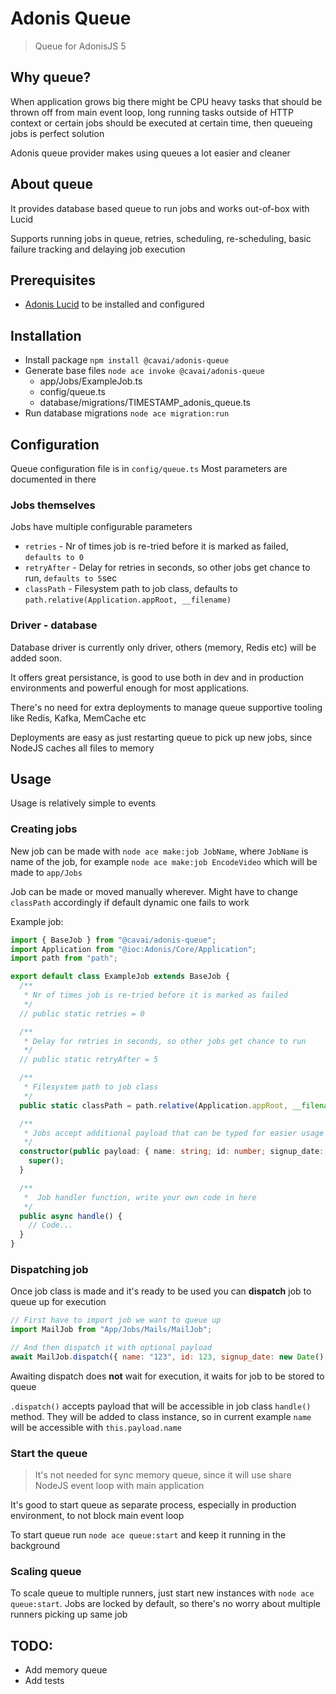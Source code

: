 # Adonis Queue

> Queue for AdonisJS 5

## Why queue?

When application grows big there might be CPU heavy tasks that should be thrown
off from main event loop, long running tasks outside of HTTP context or certain
jobs should be executed at certain time, then queueing jobs is perfect solution

Adonis queue provider makes using queues a lot easier and cleaner

## About queue

It provides database based queue to run jobs and works out-of-box with Lucid

Supports running jobs in queue, retries, scheduling, re-scheduling, basic
failure tracking and delaying job execution

## Prerequisites

- [Adonis Lucid](https://docs.adonisjs.com/guides/database/introduction) to be installed and configured

## Installation

- Install package `npm install @cavai/adonis-queue`
- Generate base files `node ace invoke @cavai/adonis-queue`
  - app/Jobs/ExampleJob.ts
  - config/queue.ts
  - database/migrations/TIMESTAMP_adonis_queue.ts
- Run database migrations `node ace migration:run`

## Configuration

Queue configuration file is in `config/queue.ts` Most parameters are documented
in there

### Jobs themselves

Jobs have multiple configurable parameters

- `retries` - Nr of times job is re-tried before it is marked as failed,
  `defaults to 0`
- `retryAfter` - Delay for retries in seconds, so other jobs get chance to run,
  `defaults to 5`sec
- `classPath` - Filesystem path to job class, defaults to
  `path.relative(Application.appRoot, __filename)`

### Driver - database

Database driver is currently only driver, others (memory, Redis etc) will be
added soon.

It offers great persistance, is good to use both in dev and in production
environments and powerful enough for most applications.

There's no need for extra deployments to manage queue supportive tooling like
Redis, Kafka, MemCache etc

Deployments are easy as just restarting queue to pick up new jobs, since NodeJS
caches all files to memory

## Usage

Usage is relatively simple to events

### Creating jobs

New job can be made with `node ace make:job JobName`, where `JobName` is name of
the job, for example `node ace make:job EncodeVideo` which will be made to
`app/Jobs`

Job can be made or moved manually wherever. Might have to change `classPath`
accordingly if default dynamic one fails to work

Example job:

```ts
import { BaseJob } from "@cavai/adonis-queue";
import Application from "@ioc:Adonis/Core/Application";
import path from "path";

export default class ExampleJob extends BaseJob {
  /**
   * Nr of times job is re-tried before it is marked as failed
   */
  // public static retries = 0

  /**
   * Delay for retries in seconds, so other jobs get chance to run
   */
  // public static retryAfter = 5

  /**
   * Filesystem path to job class
   */
  public static classPath = path.relative(Application.appRoot, __filename);

  /**
   * Jobs accept additional payload that can be typed for easier usage
   */
  constructor(public payload: { name: string; id: number; signup_date: Date }) {
    super();
  }

  /**
   *  Job handler function, write your own code in here
   */
  public async handle() {
    // Code...
  }
}
```

### Dispatching job

Once job class is made and it's ready to be used you can **dispatch** job to
queue up for execution

```js
// First have to import job we want to queue up
import MailJob from "App/Jobs/Mails/MailJob";

// And then dispatch it with optional payload
await MailJob.dispatch({ name: "123", id: 123, signup_date: new Date() });
```

Awaiting dispatch does **not** wait for execution, it waits for job to be stored
to queue

`.dispatch()` accepts payload that will be accessible in job class `handle()`
method. They will be added to class instance, so in current example `name` will
be accessible with `this.payload.name`

### Start the queue

> It's not needed for sync memory queue, since it will use share NodeJS event
> loop with main application

It's good to start queue as separate process, especially in production
environment, to not block main event loop

To start queue run `node ace queue:start` and keep it running in the background

### Scaling queue

To scale queue to multiple runners, just start new instances with
`node ace queue:start`. Jobs are locked by default, so there's no worry about
multiple runners picking up same job

## TODO:

- Add memory queue
- Add tests
